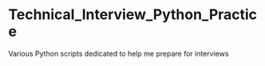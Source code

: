 # Technical_Interview_Python_Practice
Various Python scripts dedicated to help me prepare for interviews

